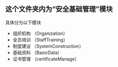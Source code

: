 ## 这个文件夹内为“安全基础管理”模块
具体分为以下模块
+ 组织机构 （Organization）
+ 全员培训 （StaffTraining）
+ 制度建设 （SystemConstruction）
+ 基础资料 （BasicData）
+ 证书管理 （certificateManage）
